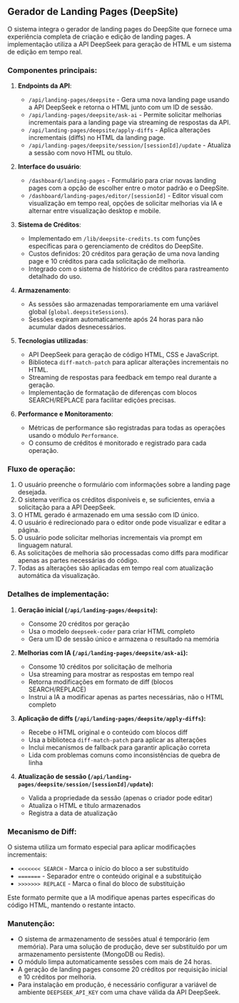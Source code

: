 ## Gerador de Landing Pages (DeepSite)

O sistema integra o gerador de landing pages do DeepSite que fornece uma experiência completa de criação e edição de landing pages. A implementação utiliza a API DeepSeek para geração de HTML e um sistema de edição em tempo real.

### Componentes principais:

1. **Endpoints da API**:
   - `/api/landing-pages/deepsite` - Gera uma nova landing page usando a API DeepSeek e retorna o HTML junto com um ID de sessão.
   - `/api/landing-pages/deepsite/ask-ai` - Permite solicitar melhorias incrementais para a landing page via streaming de respostas da API.
   - `/api/landing-pages/deepsite/apply-diffs` - Aplica alterações incrementais (diffs) no HTML da landing page.
   - `/api/landing-pages/deepsite/session/[sessionId]/update` - Atualiza a sessão com novo HTML ou título.

2. **Interface do usuário**:
   - `/dashboard/landing-pages` - Formulário para criar novas landing pages com a opção de escolher entre o motor padrão e o DeepSite.
   - `/dashboard/landing-pages/editor/[sessionId]` - Editor visual com visualização em tempo real, opções de solicitar melhorias via IA e alternar entre visualização desktop e mobile.

3. **Sistema de Créditos**:
   - Implementado em `/lib/deepsite-credits.ts` com funções específicas para o gerenciamento de créditos do DeepSite.
   - Custos definidos: 20 créditos para geração de uma nova landing page e 10 créditos para cada solicitação de melhoria.
   - Integrado com o sistema de histórico de créditos para rastreamento detalhado do uso.

4. **Armazenamento**:
   - As sessões são armazenadas temporariamente em uma variável global (`global.deepsiteSessions`).
   - Sessões expiram automaticamente após 24 horas para não acumular dados desnecessários.

5. **Tecnologias utilizadas**:
   - API DeepSeek para geração de código HTML, CSS e JavaScript.
   - Biblioteca `diff-match-patch` para aplicar alterações incrementais no HTML.
   - Streaming de respostas para feedback em tempo real durante a geração.
   - Implementação de formatação de diferenças com blocos SEARCH/REPLACE para facilitar edições precisas.

6. **Performance e Monitoramento**:
   - Métricas de performance são registradas para todas as operações usando o módulo `Performance`.
   - O consumo de créditos é monitorado e registrado para cada operação.

### Fluxo de operação:

1. O usuário preenche o formulário com informações sobre a landing page desejada.
2. O sistema verifica os créditos disponíveis e, se suficientes, envia a solicitação para a API DeepSeek.
3. O HTML gerado é armazenado em uma sessão com ID único.
4. O usuário é redirecionado para o editor onde pode visualizar e editar a página.
5. O usuário pode solicitar melhorias incrementais via prompt em linguagem natural.
6. As solicitações de melhoria são processadas como diffs para modificar apenas as partes necessárias do código.
7. Todas as alterações são aplicadas em tempo real com atualização automática da visualização.

### Detalhes de implementação:

1. **Geração inicial (`/api/landing-pages/deepsite`):**
   - Consome 20 créditos por geração
   - Usa o modelo `deepseek-coder` para criar HTML completo
   - Gera um ID de sessão único e armazena o resultado na memória

2. **Melhorias com IA (`/api/landing-pages/deepsite/ask-ai`):**
   - Consome 10 créditos por solicitação de melhoria
   - Usa streaming para mostrar as respostas em tempo real
   - Retorna modificações em formato de diff (blocos SEARCH/REPLACE)
   - Instrui a IA a modificar apenas as partes necessárias, não o HTML completo

3. **Aplicação de diffs (`/api/landing-pages/deepsite/apply-diffs`):**
   - Recebe o HTML original e o conteúdo com blocos diff
   - Usa a biblioteca `diff-match-patch` para aplicar as alterações
   - Inclui mecanismos de fallback para garantir aplicação correta
   - Lida com problemas comuns como inconsistências de quebra de linha

4. **Atualização de sessão (`/api/landing-pages/deepsite/session/[sessionId]/update`):**
   - Valida a propriedade da sessão (apenas o criador pode editar)
   - Atualiza o HTML e título armazenados
   - Registra a data de atualização

### Mecanismo de Diff:

O sistema utiliza um formato especial para aplicar modificações incrementais:
- `<<<<<<< SEARCH` - Marca o início do bloco a ser substituído
- `=======` - Separador entre o conteúdo original e a substituição
- `>>>>>>> REPLACE` - Marca o final do bloco de substituição

Este formato permite que a IA modifique apenas partes específicas do código HTML, mantendo o restante intacto.

### Manutenção:

- O sistema de armazenamento de sessões atual é temporário (em memória). Para uma solução de produção, deve ser substituído por um armazenamento persistente (MongoDB ou Redis).
- O módulo limpa automaticamente sessões com mais de 24 horas.
- A geração de landing pages consome 20 créditos por requisição inicial e 10 créditos por melhoria.
- Para instalação em produção, é necessário configurar a variável de ambiente `DEEPSEEK_API_KEY` com uma chave válida da API DeepSeek. 